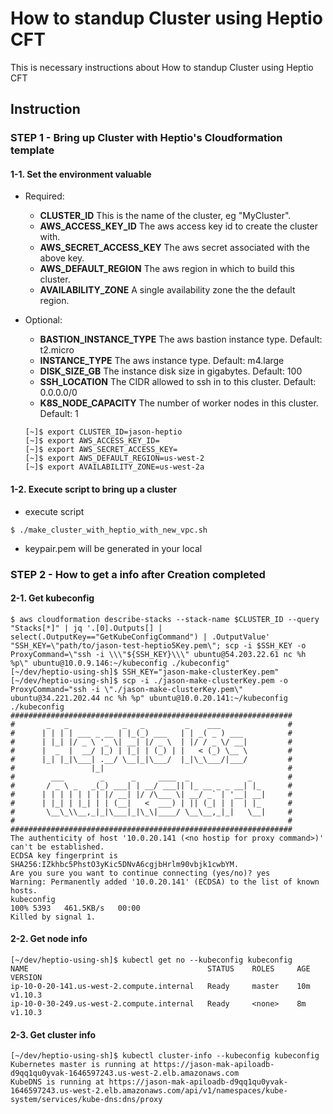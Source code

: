 # How to standup Cluster using Heptio CFT

This is necessary instructions about How to standup Cluster using Heptio CFT

## **Instruction**

### **STEP 1 - Bring up Cluster with Heptio's Cloudformation template**

#### 1-1. Set the environment valuable
- Required:
  - **CLUSTER_ID** This is the name of the cluster, eg "MyCluster".
  - **AWS_ACCESS_KEY_ID** The aws access key id to create the cluster with.
  - **AWS_SECRET_ACCESS_KEY** The aws secret associated with the above key.
  - **AWS_DEFAULT_REGION** The aws region in which to build this cluster.
  - **AVAILABILITY_ZONE** A single availability zone the the default region.

- Optional:
  - **BASTION_INSTANCE_TYPE** The aws bastion instance type. Default: t2.micro
  - **INSTANCE_TYPE** The aws instance type. Default: m4.large
  - **DISK_SIZE_GB** The instance disk size in gigabytes. Default: 100
  - **SSH_LOCATION** The CIDR allowed to ssh in to this cluster. Default: 0.0.0.0/0
  - **K8S_NODE_CAPACITY** The number of worker nodes in this cluster. Default: 1

  ```
  [~]$ export CLUSTER_ID=jason-heptio
  [~]$ export AWS_ACCESS_KEY_ID=
  [~]$ export AWS_SECRET_ACCESS_KEY=
  [~]$ export AWS_DEFAULT_REGION=us-west-2
  [~]$ export AVAILABILITY_ZONE=us-west-2a
  ```

#### 1-2. Execute script to bring up a cluster
- execute script
```
$ ./make_cluster_with_heptio_with_new_vpc.sh
```

- keypair.pem will be generated in your local

### **STEP 2 - How to get a info after Creation completed**
#### 2-1. Get kubeconfig
```
$ aws cloudformation describe-stacks --stack-name $CLUSTER_ID --query "Stacks[*]" | jq '.[0].Outputs[] | select(.OutputKey=="GetKubeConfigCommand") | .OutputValue'
"SSH_KEY=\"path/to/jason-test-heptio5Key.pem\"; scp -i $SSH_KEY -o ProxyCommand=\"ssh -i \\\"${SSH_KEY}\\\" ubuntu@54.203.22.61 nc %h %p\" ubuntu@10.0.9.146:~/kubeconfig ./kubeconfig"
[~/dev/heptio-using-sh]$ SSH_KEY="jason-make-clusterKey.pem"
[~/dev/heptio-using-sh]$ scp -i ./jason-make-clusterKey.pem -o ProxyCommand="ssh -i \"./jason-make-clusterKey.pem\" ubuntu@34.221.202.44 nc %h %p" ubuntu@10.0.20.141:~/kubeconfig ./kubeconfig
###############################################################
#       _   _            _   _         _    ___               #
#      | | | | ___ _ __ | |_(_) ___   | | _( _ ) ___          #
#      | |_| |/ _ \ '_ \| __| |/ _ \  | |/ / _ \/ __|         #
#      |  _  |  __/ |_) | |_| | (_) | |   < (_) \__ \         #
#      |_| |_|\___| .__/ \__|_|\___/  |_|\_\___/|___/         #
#                 |_|                                         #
#        ___        _      _     ____  _             _        #
#       / _ \ _   _(_) ___| | __/ ___|| |_ __ _ _ __| |_      #
#      | | | | | | | |/ __| |/ /\___ \| __/ _` | '__| __|     #
#      | |_| | |_| | | (__|   <  ___) | || (_| | |  | |_      #
#       \__\_\\__,_|_|\___|_|\_\|____/ \__\__,_|_|   \__|     #
#                                                             #
###############################################################
The authenticity of host '10.0.20.141 (<no hostip for proxy command>)' can't be established.
ECDSA key fingerprint is SHA256:IZkhbc5PhstO3yKic5DNvA6cgjbHrlm90vbjk1cwbYM.
Are you sure you want to continue connecting (yes/no)? yes
Warning: Permanently added '10.0.20.141' (ECDSA) to the list of known hosts.
kubeconfig                                                                                                                                                                    100% 5393   461.5KB/s   00:00
Killed by signal 1.
```

#### 2-2. Get node info
```
[~/dev/heptio-using-sh]$ kubectl get no --kubeconfig kubeconfig
NAME                                        STATUS    ROLES     AGE       VERSION
ip-10-0-20-141.us-west-2.compute.internal   Ready     master    10m       v1.10.3
ip-10-0-30-249.us-west-2.compute.internal   Ready     <none>    8m        v1.10.3
```

#### 2-3. Get cluster info
```
[~/dev/heptio-using-sh]$ kubectl cluster-info --kubeconfig kubeconfig
Kubernetes master is running at https://jason-mak-apiloadb-d9qq1qu0yvak-1646597243.us-west-2.elb.amazonaws.com
KubeDNS is running at https://jason-mak-apiloadb-d9qq1qu0yvak-1646597243.us-west-2.elb.amazonaws.com/api/v1/namespaces/kube-system/services/kube-dns:dns/proxy
```
